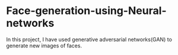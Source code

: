 # Face-generation-using-Neural-networks
In this project, I have used generative adversarial networks(GAN) to generate new images of faces.
